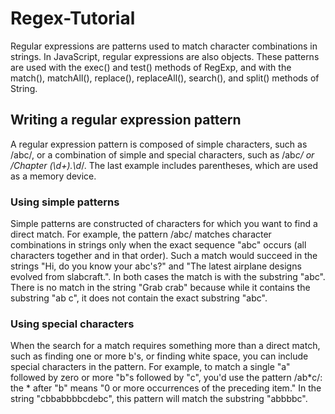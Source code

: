 # Regex-Tutorial

Regular expressions are patterns used to match character combinations in strings. In JavaScript, regular expressions are also objects. These patterns are used with the exec() and test() methods of RegExp, and with the match(), matchAll(), replace(), replaceAll(), search(), and split() methods of String.

## Writing a regular expression pattern

A regular expression pattern is composed of simple characters, such as /abc/, or a combination of simple and special characters, such as /ab*c/ or /Chapter (\d+)\.\d*/. The last example includes parentheses, which are used as a memory device. 

### Using simple patterns

Simple patterns are constructed of characters for which you want to find a direct match. For example, the pattern /abc/ matches character combinations in strings only when the exact sequence "abc" occurs (all characters together and in that order). Such a match would succeed in the strings "Hi, do you know your abc's?" and "The latest airplane designs evolved from slabcraft.". In both cases the match is with the substring "abc". There is no match in the string "Grab crab" because while it contains the substring "ab c", it does not contain the exact substring "abc".

### Using special characters

When the search for a match requires something more than a direct match, such as finding one or more b's, or finding white space, you can include special characters in the pattern. For example, to match a single "a" followed by zero or more "b"s followed by "c", you'd use the pattern /ab*c/: the * after "b" means "0 or more occurrences of the preceding item." In the string "cbbabbbbcdebc", this pattern will match the substring "abbbbc".
